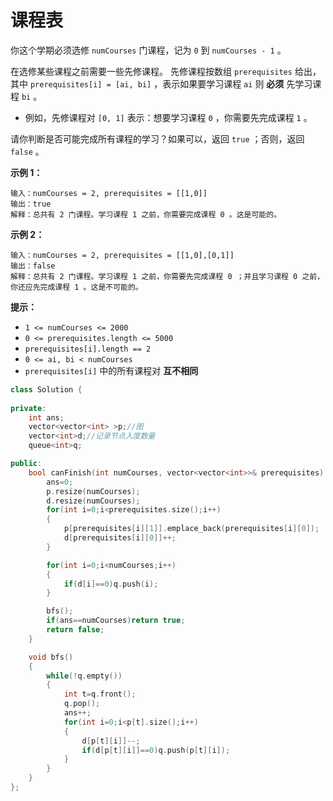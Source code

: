 # 课程表



你这个学期必须选修 `numCourses` 门课程，记为 `0` 到 `numCourses - 1` 。

在选修某些课程之前需要一些先修课程。 先修课程按数组 `prerequisites` 给出，其中 `prerequisites[i] = [ai, bi]` ，表示如果要学习课程 `ai` 则 **必须** 先学习课程 `bi` 。

- 例如，先修课程对 `[0, 1]` 表示：想要学习课程 `0` ，你需要先完成课程 `1` 。

请你判断是否可能完成所有课程的学习？如果可以，返回 `true` ；否则，返回 `false` 。

 

**示例 1：**

```
输入：numCourses = 2, prerequisites = [[1,0]]
输出：true
解释：总共有 2 门课程。学习课程 1 之前，你需要完成课程 0 。这是可能的。
```

**示例 2：**

```
输入：numCourses = 2, prerequisites = [[1,0],[0,1]]
输出：false
解释：总共有 2 门课程。学习课程 1 之前，你需要先完成课程 0 ；并且学习课程 0 之前，你还应先完成课程 1 。这是不可能的。
```

 

**提示：**

- `1 <= numCourses <= 2000`
- `0 <= prerequisites.length <= 5000`
- `prerequisites[i].length == 2`
- `0 <= ai, bi < numCourses`
- `prerequisites[i]` 中的所有课程对 **互不相同**





```c++
class Solution {
    
private:
    int ans;
    vector<vector<int> >p;//图
    vector<int>d;//记录节点入度数量
    queue<int>q;

public:
    bool canFinish(int numCourses, vector<vector<int>>& prerequisites) {
        ans=0;
        p.resize(numCourses);
        d.resize(numCourses);
        for(int i=0;i<prerequisites.size();i++)
        {
            p[prerequisites[i][1]].emplace_back(prerequisites[i][0]);
            d[prerequisites[i][0]]++;
        }

        for(int i=0;i<numCourses;i++)
        {
            if(d[i]==0)q.push(i);
        }

        bfs();
        if(ans==numCourses)return true;
        return false;
    }

    void bfs()
    {
        while(!q.empty())
        {
            int t=q.front();
            q.pop();
            ans++;
            for(int i=0;i<p[t].size();i++)
            {
                d[p[t][i]]--;
                if(d[p[t][i]]==0)q.push(p[t][i]);
            }
        }
    }
};
```

